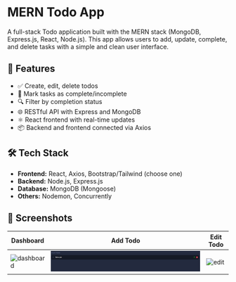 # MERN Todo App

A full-stack Todo application built with the MERN stack (MongoDB, Express.js, React, Node.js). This app allows users to add, update, complete, and delete tasks with a simple and clean user interface.

## 🚀 Features

- ✅ Create, edit, delete todos
- 📌 Mark tasks as complete/incomplete
- 🔍 Filter by completion status
- 🌐 RESTful API with Express and MongoDB
- ⚛️ React frontend with real-time updates
- 📦 Backend and frontend connected via Axios

## 🛠️ Tech Stack

- **Frontend:** React, Axios, Bootstrap/Tailwind (choose one)
- **Backend:** Node.js, Express.js
- **Database:** MongoDB (Mongoose)
- **Others:** Nodemon, Concurrently

## 📸 Screenshots

| Dashboard | Add Todo | Edit Todo |
|----------|----------|-----------|
| ![dashboard](assets/dashboard.png) | ![add](assets/add.png) | ![edit](assets/edit.png) |





